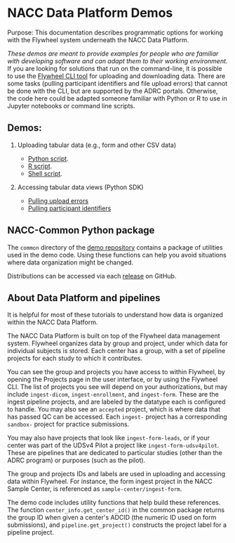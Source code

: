 # NACC Data Platform Demos

Purpose: This documentation describes programmatic options for working with the Flywheel system underneath the NACC Data Platform.

*These demos are meant to provide examples for people who are familiar with developing software and can adapt them to their working environment.*
If you are looking for solutions that run on the command-line, it is possible to use the [Flywheel CLI tool](https://docs.flywheel.io/CLI/) for uploading and downloading data. 
There are some tasks (pulling participant identifiers and file upload errors) that cannot be done with the CLI, but are supported by the ADRC portals.
Otherwise, the code here could be adapted someone familiar with Python or R to use in Jupyter notebooks or command line scripts.

## Demos:

1. Uploading tabular data (e.g., form and other CSV data)
   - [Python script](https://github.com/naccdata/data-platform-demos/tree/main/demo/python-uploader).
   - [R script](https://github.com/naccdata/data-platform-demos/tree/main/demo/r-uploader).
   - [Shell script](https://github.com/naccdata/data-platform-demos/tree/main/demo/fwcli).

2. Accessing tabular data views (Python SDK)
   - [Pulling upload errors](https://github.com/naccdata/data-platform-demos/tree/main/demo/pull_errors)
   - [Pulling participant identifiers](https://github.com/naccdata/data-platform-demos/tree/main/demo/pull_identifiers)

## NACC-Common Python package

The `common` directory of the [demo repository](https://github.com/naccdata/data-platform-demos) contains a package of utilities used in the demo code.
Using these functions can help you avoid situations where data organization might be changed.

Distributions can be accessed via each [release](https://github.com/naccdata/data-platform-demos/releases) on GitHub.

## About Data Platform and pipelines

It is helpful for most of these tutorials to understand how data is organized within the NACC Data Platform.

The NACC Data Platform is built on top of the Flywheel data management system.
Flywheel organizes data by group and project, under which data for individual subjects is stored.
Each center has a group, with a set of pipeline projects for each study to which it contributes.

You can see the group and projects you have access to within Flywheel, by opening the Projects page in the user interface, or by using the Flywheel CLI.
The list of projects you see will depend on your authorizations, but may include `ingest-dicom`, `ingest-enrollment`, and `ingest-form`.
These are the ingest pipeline projects, and are labeled by the datatype each is configured to handle.
You may also see an `accepted` project, which is where data that has passed QC can be accessed.
Each `ingest-` project has a corresponding `sandbox-` project for practice submissions.

You may also have projects that look like `ingest-form-leads`, or if your center was part of the UDSv4 Pilot a project like `ingest-form-udsv4pilot`.
These are pipelines that are dedicated to particular studies (other than the ADRC program) or purposes (such as the pilot).

The group and projects IDs and labels are used in uploading and accessing data within Flywheel.
For instance, the form ingest project in the NACC Sample Center, is referenced as `sample-center/ingest-form`.

The demo code includes utility functions that help build these references.
The function `center_info.get_center_id()` in the common package returns the group ID when given a center's ADCID (the numeric ID used on form submissions), and `pipeline.get_project()` constructs the project label for a pipeline project.
